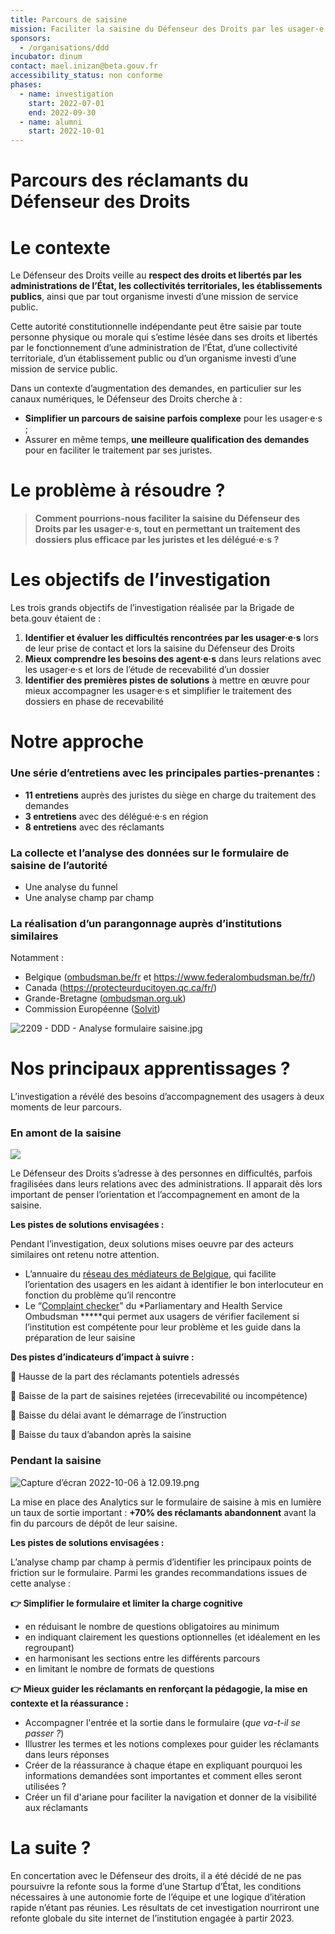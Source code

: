 ```yaml
---
title: Parcours de saisine
mission: Faciliter la saisine du Défenseur des Droits par les usager·e·s, tout en permettant un traitement des dossiers plus efficace par les juristes et les délégué·e·s
sponsors:
  - /organisations/ddd
incubator: dinum
contact: mael.inizan@beta.gouv.fr
accessibility_status: non conforme
phases:
  - name: investigation
    start: 2022-07-01
    end: 2022-09-30
  - name: alumni
    start: 2022-10-01
---
```

# Parcours des réclamants du Défenseur des Droits

# Le contexte

Le Défenseur des Droits veille au **respect des droits et libertés par les administrations de l’État, les collectivités territoriales, les établissements publics**, ainsi que par tout organisme investi d’une mission de service public.

Cette autorité constitutionnelle indépendante peut être saisie par toute personne physique ou morale qui s’estime lésée dans ses droits et libertés par le fonctionnement d’une administration de l’État, d’une collectivité territoriale, d’un établissement public ou d’un organisme investi d’une mission de service public.

Dans un contexte d’augmentation des demandes, en particulier sur les canaux numériques, le Défenseur des Droits cherche à :

* **Simplifier un parcours de saisine parfois complexe** pour les usager·e·s ;
* Assurer en même temps, **une meilleure qualification des demandes** pour en faciliter le traitement par ses juristes.

# Le problème à résoudre ?

> **Comment pourrions-nous faciliter la saisine du Défenseur des Droits par les usager·e·s, tout en permettant un traitement des dossiers plus efficace par les juristes et les délégué·e·s ?**

# Les objectifs de l’investigation

Les trois grands objectifs de l’investigation réalisée par la Brigade de beta.gouv étaient de :

1. **Identifier et évaluer les difficultés rencontrées par les usager·e·s** lors de leur prise de contact et lors la saisine du Défenseur des Droits
2. **Mieux comprendre les besoins des agent·e·s** dans leurs relations avec les usager·e·s et lors de l’étude de recevabilité d’un dossier
3. **Identifier des premières pistes de solutions** à mettre en œuvre pour mieux accompagner les usager·e·s et simplifier le traitement des dossiers en phase de recevabilité

# Notre approche

### Une série d’entretiens avec les principales parties-prenantes :

* **11 entretiens** auprès des juristes du siège en charge du traitement des demandes
* **3 entretiens** avec des délégué·e·s en région
* **8 entretiens** avec des réclamants

### La collecte et l’analyse des données sur le formulaire de saisine de l’autorité

* Une analyse du funnel
* Une analyse champ par champ

### La réalisation d’un parangonnage auprès d’institutions similaires

Notamment :

* Belgique ([ombudsman.be/fr](https://www.ombudsman.be/fr) et [](https://www.federalombudsman.be/fr/formulaire-de-plainte)<https://www.federalombudsman.be/fr/>)
* Canada ([](https://protecteurducitoyen.qc.ca/fr/porter-plainte/formulaires-de-plainte/porter-plainte-en-ligne#)<https://protecteurducitoyen.qc.ca/fr/>)
* Grande-Bretagne ([ombudsman.org.uk](https://www.ombudsman.org.uk/))
* Commission Européenne ([Solvit](https://ec.europa.eu/solvit/index_en.htm))

![2209 - DDD - Analyse formulaire saisine.jpg](/img/netlifycms/2209.-.ddd.-.analyse.formulaire.saisine1.jpg)

# Nos principaux apprentissages ?

L’investigation a révélé des besoins d’accompagnement des usagers à deux moments de leur parcours.

### En amont de la saisine

![](/img/netlifycms/capture.d.e.cran.2022-10-06.a.11.08.03-.png)

Le Défenseur des Droits s’adresse à des personnes en difficultés, parfois fragilisées dans leurs relations avec des administrations. Il apparait dès lors important de penser l’orientation et l’accompagnement en amont de la saisine.

**Les pistes de solutions envisagées :**

Pendant l’investigation, deux solutions mises oeuvre par des acteurs similaires ont retenu notre attention.

* L’annuaire du [réseau des médiateurs de Belgique](http://ombudsman.org.uk), qui facilite l’orientation des usagers en les aidant à identifier le bon interlocuteur en fonction du problème qu’il rencontre
* Le “[Complaint checker](https://www.ombudsman.org.uk/#complaint-checker)” du \*Parliamentary and Health Service Ombudsman \*\*\*\*\*qui permet aux usagers de vérifier facilement si l’institution est compétente pour leur problème et les guide dans la préparation de leur saisine

**Des pistes d’indicateurs d’impact à suivre :**

🎯 Hausse de la part des réclamants potentiels adressés

🎯 Baisse de la part de saisines rejetées (irrecevabilité ou incompétence)

🎯 Baisse du délai avant le démarrage de l’instruction

🎯 Baisse du taux d’abandon après la saisine

### Pendant la saisine

![Capture d’écran 2022-10-06 à 12.09.19.png](/img/netlifycms/capture.d.e.cran.2022-10-06.a.12.09.19-.png)

La mise en place des Analytics sur le formulaire de saisine à mis en lumière un taux de sortie important : **+70% des réclamants abandonnent** avant la fin du parcours de dépôt de leur saisine.

**Les pistes de solutions envisagées :**

L’analyse champ par champ à permis d’identifier les principaux points de friction sur le formulaire. Parmi les grandes recommandations issues de cette analyse :

**👉 Simplifier le formulaire et limiter la charge cognitive**

* en réduisant le nombre de questions obligatoires au minimum
* en indiquant clairement les questions optionnelles (et idéalement en les regroupant)
* en harmonisant les sections entre les différents parcours
* en limitant le nombre de formats de questions

**👉 Mieux guider les réclamants en renforçant la pédagogie, la mise en contexte et la réassurance :**

* Accompagner l'entrée et la sortie dans le formulaire (*que va-t-il se passer ?*)
* Illustrer les termes et les notions complexes pour guider les réclamants dans leurs réponses
* Créer de la réassurance à chaque étape en expliquant pourquoi les informations demandées sont importantes et comment elles seront utilisées ?
* Créer un fil d'ariane pour faciliter la navigation et donner de la visibilité aux réclamants

# La suite ?

En concertation avec le Défenseur des droits, il a été décidé de ne pas poursuivre la refonte sous la forme d’une Startup d’État, les conditions nécessaires à une autonomie forte de l’équipe et une logique d’itération rapide n’étant pas réunies. Les résultats de cet investigation nourriront une refonte globale du site internet de l’institution engagée à partir 2023.